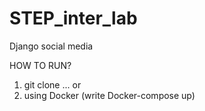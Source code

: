 # STEP_inter_lab

Django social media

HOW TO RUN?
1) git clone ...
or
2) using Docker (write Docker-compose up)
